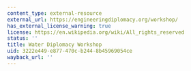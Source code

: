 ```yaml
---
content_type: external-resource
external_url: https://engineeringdiplomacy.org/workshop/
has_external_license_warning: true
license: https://en.wikipedia.org/wiki/All_rights_reserved
status: ''
title: Water Diplomacy Workshop
uid: 3222e449-e877-470c-b244-8b45969054ce
wayback_url: ''
---
```

